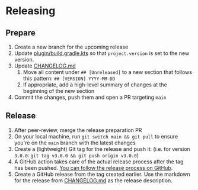 # Releasing

## Prepare

1. Create a new branch for the upcoming release
2. Update [plugin/build.gradle.kts](./plugin/build.gradle.kts) so that `project.version` is set to the new version.
3. Update [CHANGELOG.md](./CHANGELOG.md)
    1. Move all content under `## [Unreleased]` to a new section that follows this pattern: `## [VERSION] YYYY-MM-DD`
    2. If appropriate, add a high-level summary of changes at the beginning of the new section
4. Commit the changes, push them and open a PR targeting `main`

## Release

1. After peer-review, merge the release preparation PR
2. On your local machine, run `git switch main && git pull` to ensure you're on the `main` branch with the latest changes
3. Create a (lightweight) Git tag for the release and push it: (i.e. for version `3.0.0`: `git tag v3.0.0 && git push origin v3.0.0`)
4. A GitHub action takes care of the actual release process after the tag has been pushed. [You can follow the release process on GitHub](https://github.com/heroku/heroku-gradle/actions/workflows/release.yml).
5. Create a GitHub release from the tag created earlier. Use the markdown for the release from [CHANGELOG.md](./CHANGELOG.md) as the release description.
